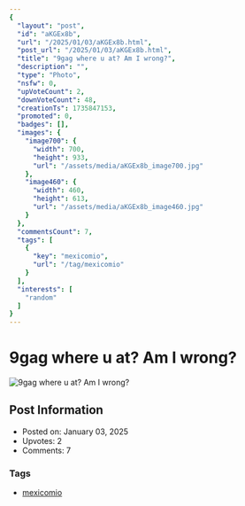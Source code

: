 ```yaml
---
{
  "layout": "post",
  "id": "aKGEx8b",
  "url": "/2025/01/03/aKGEx8b.html",
  "post_url": "/2025/01/03/aKGEx8b.html",
  "title": "9gag where u at? Am I wrong?",
  "description": "",
  "type": "Photo",
  "nsfw": 0,
  "upVoteCount": 2,
  "downVoteCount": 48,
  "creationTs": 1735847153,
  "promoted": 0,
  "badges": [],
  "images": {
    "image700": {
      "width": 700,
      "height": 933,
      "url": "/assets/media/aKGEx8b_image700.jpg"
    },
    "image460": {
      "width": 460,
      "height": 613,
      "url": "/assets/media/aKGEx8b_image460.jpg"
    }
  },
  "commentsCount": 7,
  "tags": [
    {
      "key": "mexicomio",
      "url": "/tag/mexicomio"
    }
  ],
  "interests": [
    "random"
  ]
}
---
```


# 9gag where u at? Am I wrong?

![9gag where u at? Am I wrong?](/assets/media/aKGEx8b_image700.jpg)

## Post Information

- Posted on: January 03, 2025
- Upvotes: 2
- Comments: 7

### Tags

- [mexicomio](/tag/mexicomio)
